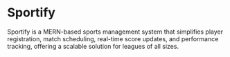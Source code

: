 # Sportify
Sportify is a MERN-based sports management system that simplifies player registration, match scheduling, real-time score updates, and performance tracking, offering a scalable solution for leagues of all sizes.
